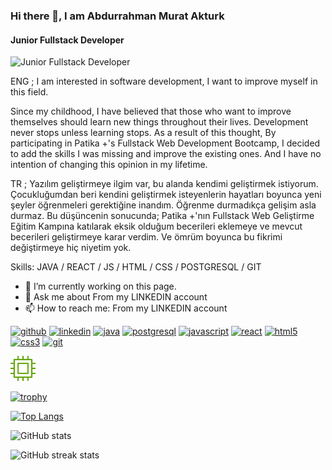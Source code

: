 ### Hi there 👋, I am Abdurrahman Murat Akturk
#### Junior Fullstack Developer
![Junior Fullstack Developer](https://arturssmirnovs.github.io/github-profile-readme-generator/images/banner.png)

ENG ;
I am interested in software development, I want to improve myself in this field.

Since my childhood, I have believed that those who want to improve themselves should learn new things throughout their lives.
Development never stops unless learning stops.
As a result of this thought,
By participating in Patika +'s Fullstack Web Development Bootcamp, I decided to add the skills I was missing and improve the existing ones.
And I have no intention of changing this opinion in my lifetime.

TR ;
Yazılım geliştirmeye ilgim var, bu alanda kendimi geliştirmek istiyorum.
Çocukluğumdan beri kendini geliştirmek isteyenlerin hayatları boyunca yeni şeyler öğrenmeleri gerektiğine inandım.
Öğrenme durmadıkça gelişim asla durmaz.
Bu düşüncenin sonucunda;
Patika +'nın Fullstack Web Geliştirme Eğitim Kampına katılarak eksik olduğum becerileri eklemeye ve mevcut becerileri geliştirmeye karar verdim.
Ve ömrüm boyunca bu fikrimi değiştirmeye hiç niyetim yok.







Skills:  JAVA / REACT / JS / HTML / CSS / POSTGRESQL / GIT

- 🔭 I’m currently working on this page. 
- 💬 Ask me about From my LINKEDIN account 
- 📫 How to reach me: From my LINKEDIN account 


[<img src='https://cdn.jsdelivr.net/npm/simple-icons@3.0.1/icons/github.svg' alt='github' height='40'>](https://github.com/amuratakturk)  [<img src='https://cdn.jsdelivr.net/npm/simple-icons@3.0.1/icons/linkedin.svg' alt='linkedin' height='40'>](https://www.linkedin.com/in/amuratakturk/)  [<img src='https://cdn.jsdelivr.net/npm/simple-icons@3.0.1/icons/java.svg' alt='java' height='40'>](https://www.java.com/)  [<img src='https://cdn.jsdelivr.net/npm/simple-icons@3.0.1/icons/postgresql.svg' alt='postgresql' height='40'>](https://www.postgresql.org/)  [<img src='https://cdn.jsdelivr.net/npm/simple-icons@3.0.1/icons/javascript.svg' alt='javascript' height='40'>](https://developer.mozilla.org/en-US/docs/Web/JavaScript)  [<img src='https://cdn.jsdelivr.net/npm/simple-icons@3.0.1/icons/react.svg' alt='react' height='40'>](https://react.dev/)  [<img src='https://cdn.jsdelivr.net/npm/simple-icons@3.0.1/icons/html5.svg' alt='html5' height='40'>](https://www.w3.org/html/)  [<img src='https://cdn.jsdelivr.net/npm/simple-icons@3.0.1/icons/css3.svg' alt='css3' height='40'>](https://www.w3schools.com/css/)  [<img src='https://cdn.jsdelivr.net/npm/simple-icons@3.0.1/icons/git.svg' alt='git' height='40'>](https://git-scm.com/)  

<a href='https://docs.github.com/en/developers'><img src='https://raw.githubusercontent.com/acervenky/animated-github-badges/master/assets/devbadge.gif' width='40' height='40'></a> 

[![trophy](https://github-profile-trophy.vercel.app/?username=amuratakturk)](https://github.com/ryo-ma/github-profile-trophy)

[![Top Langs](https://github-readme-stats.vercel.app/api/top-langs/?username=amuratakturk)](https://github.com/anuraghazra/github-readme-stats)

![GitHub stats](https://github-readme-stats.vercel.app/api?username=amuratakturk&show_icons=true)  

![GitHub streak stats](https://streak-stats.demolab.com/?user=amuratakturk)  

